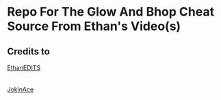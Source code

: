 


<h1>Repo For The Glow And Bhop Cheat Source From Ethan's Video(s)</h1>
<h2>Credits to</h2>

<a href="https://github.com/EthanEDITS">EthanEDITS</a>
<br>
<br>
<br>
<a href="https://github.com/JokinAce">JokinAce</a>
<br>
